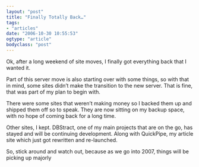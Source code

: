```yaml
---
layout: "post"
title: "Finally Totally Back…"
tags: 
- "articles"
date: "2006-10-30 10:55:53"
ogtype: "article"
bodyclass: "post"
---
```


Ok, after a long weekend of site moves, I finally got everything back that I wanted it.

Part of this server move is also starting over with some things, so with that in mind, some sites didn’t make the transition to the new server. That is fine, that was part of my plan to begin with.

There were some sites that weren’t making money so I backed them up and shipped them off so to speak. They are now sitting on my backup space, with no hope of coming back for a long time.

Other sites, I kept. DBStract, one of my main projects that are on the go, has stayed and will be continuing development. Along with QuickPipe, my article site which just got rewritten and re-launched.

So, stick around and watch out, because as we go into 2007, things will be picking up majorly
